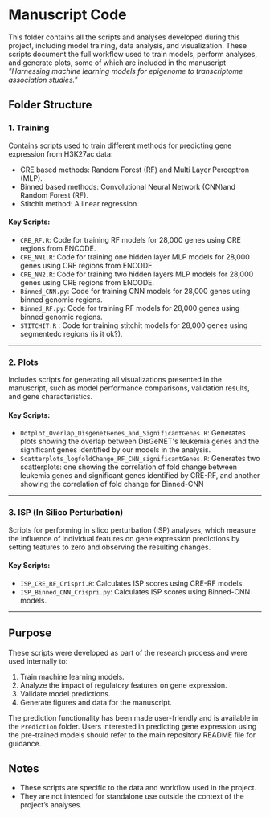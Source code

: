 # Manuscript Code  

This folder contains all the scripts and analyses developed during this project, including model training, data analysis, and visualization. These scripts document the full workflow used to train models, perform analyses, and generate plots, some of which are included in the manuscript *"Harnessing machine learning models for epigenome to transcriptome association studies."*  


## Folder Structure  

### 1. Training  
Contains scripts used to train different methods for predicting gene expression from H3K27ac data:

- CRE based methods: Random Forest (RF) and Multi Layer Perceptron (MLP).
- Binned based methods: Convolutional Neural Network (CNN)and Random Forest (RF).
- Stitchit method: A linear regression 

#### Key Scripts:  
- `CRE_RF.R`: Code for training RF models for 28,000 genes using CRE regions from ENCODE.  
- `CRE_NN1.R`: Code for training one hidden layer MLP models for 28,000 genes using CRE regions from ENCODE.
- `CRE_NN2.R`: Code for training two hidden layers MLP models for 28,000 genes  using CRE regions from ENCODE.
- `Binned_CNN.py`: Code for training CNN models for 28,000 genes using binned genomic regions.  
- `Binned_RF.py`: Code for training RF models for 28,000 genes using binned genomic regions.
- `STITCHIT.R` : Code for training stitchit models for 28,000 genes using segmentedc regions (is it ok?).

---

### 2. Plots  
Includes scripts for generating all visualizations presented in the manuscript, such as model performance comparisons, validation results, and gene characteristics.  

#### Key Scripts:  
- `Dotplot_Overlap_DisgenetGenes_and_SignificantGenes.R`: Generates plots showing the overlap between DisGeNET's leukemia genes and the significant genes identified by our models in the analysis.
- `Scatterplots_logfoldChange_RF_CNN_significantGenes.R`: Generates two scatterplots: one showing the correlation of fold change between leukemia genes and significant genes identified by CRE-RF, and another showing the correlation of fold change for Binned-CNN

---

### 3. ISP (In Silico Perturbation)  
Scripts for performing in silico perturbation (ISP) analyses, which measure the influence of individual features on gene expression predictions by setting features to zero and observing the resulting changes.  

#### Key Scripts:  
- `ISP_CRE_RF_Crispri.R`: Calculates ISP scores using CRE-RF models.  
- `ISP_Binned_CNN_Crispri.py`: Calculates ISP scores using Binned-CNN models.  
 

---

## Purpose  
These scripts were developed as part of the research process and were used internally to:  
1. Train machine learning models.  
2. Analyze the impact of regulatory features on gene expression.  
3. Validate model predictions.  
4. Generate figures and data for the manuscript.  

The prediction functionality has been made user-friendly and is available in the `Prediction` folder. Users interested in predicting gene expression using the pre-trained models should refer to the main repository README file for guidance.  

## Notes  
- These scripts are specific to the data and workflow used in the project.  
- They are not intended for standalone use outside the context of the project’s analyses.  

